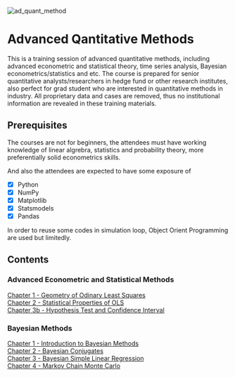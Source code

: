 ![ad_quant_method](https://user-images.githubusercontent.com/59842360/160185823-72458d97-1d84-4237-8792-bd53400aed2c.jpg)

# Advanced Qantitative Methods
This is a training session of advanced quantitative methods, including advanced econometric and statistical theory, time series analysis, Bayesian econometrics/statistics and etc. The course is prepared for senior quantitative analysts/researchers in hedge fund or other research institutes,  also perfect for grad student who are interested in quantitative methods in industry. All proprietary data and cases are removed, thus no institutional information are revealed in these training materials. 

## Prerequisites
The courses are not for beginners, the attendees must have working knowledge of linear algrebra, statistics and probability theory, more preferentially solid econometrics skills.

And also the attendees are expected to have some exposure of

- [x] Python
- [x] NumPy
- [x] Matplotlib
- [x] Statsmodels
- [x] Pandas

In order to reuse some codes in simulation loop, Object Orient Programming are used but limitedly. 

## Contents
### Advanced Econometric and Statistical Methods<br>
[Chapter 1 - Geometry of Odinary Least Squares](https://nbviewer.org/github/MacroAnalyst/Advanced_Quantitative_Methods/blob/main/Chapter%201%20-%20Geometry%20of%20Ordinary%20Least%20Squares.ipynb)<br>
[Chapter 2 - Statistical Properties of OLS](https://github.com/MacroAnalyst/Advanced_Quantitative_Methods/blob/main/Chapter%202%20-%20Statistical%20Properties%20of%20OLS.ipynb)<br>
[Chapter 3b - Hypothesis Test and Confidence Interval](https://nbviewer.org/github/MacroAnalyst/Advanced_Quantitative_Methods/blob/main/Chapter%203%20-%20Hypothesis%20Test%20and%20Confidence%20Interval.ipynb)<br>

### Bayesian Methods
[Chapter 1 - Introduction to Bayesian Methods]()<br>
[Chapter 2 - Bayesian Conjugates](https://nbviewer.org/github/MacroAnalyst/Advanced_Quantitative_Methods/blob/main/Chapter%202%20-%20%20Bayesian%20Conjugates.ipynb)<br>
[Chapter 3 - Bayesian Simple Linear Regression](https://nbviewer.org/github/MacroAnalyst/Advanced_Quantitative_Methods/blob/main/Chapter%203%20-%20Bayesian%20Simple%20Linear%20Regression.ipynb)<br>
[Chapter 4 - Markov Chain Monte Carlo](https://nbviewer.org/github/MacroAnalyst/Advanced_Quantitative_Methods/blob/main/Chapter%204%20-%20Markov%20Chain%20Monte%20Carlo.ipynb)
